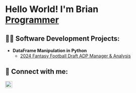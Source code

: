 <h1>Hello World! I'm Brian <br/><a href="https://github.com/bhazard-sw">Programmer</a></h1>

<h2>👨‍💻 Software Development Projects:</h2>

- <b>DataFrame Manipulation in Python</b>
  - [2024 Fantasy Football Draft ADP Manager & Analysis](https://github.com/bhazard-sw/Fantasy_Football_ADP_Draft_Modal_2024)
<h2> 🤳 Connect with me:</h2>

[<img align="left" alt="bhazard | LinkedIn" width="22px" src="https://cdn.jsdelivr.net/npm/simple-icons@v3/icons/linkedin.svg" />][linkedin]

[linkedin]: https://linkedin.com/in/brian-hazard-compsci

<!--
**bhazard-sw/bhazard-sw** is a ✨ _special_ ✨ repository because its `README.md` (this file) appears on your GitHub profile.

Here are some ideas to get you started:

- 🔭 I’m currently working on ...
- 🌱 I’m currently learning ...
- 👯 I’m looking to collaborate on ...
- 🤔 I’m looking for help with ...
- 💬 Ask me about ...
- 📫 How to reach me: ...
- 😄 Pronouns: ...
- ⚡ Fun fact: ...
-->
